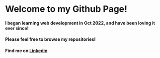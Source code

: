 # Welcome to my Github Page!

#### I began learning web development in Oct 2022, and have been loving it ever since!

#### Please feel free to browse my repositories!

#### Find me on [Linkedin](https://www.linkedin.com/in/daniel-henry-07b5836/)
<!--
**DanRHenry/DanRHenry** is a ✨ _special_ ✨ repository because its `README.md` (this file) appears on your GitHub profile.

Here are some ideas to get you started:

- 🔭 I’m currently working on ...
- 🌱 I’m currently learning ...
- 👯 I’m looking to collaborate on ...
- 🤔 I’m looking for help with ...
- 💬 Ask me about ...
- 📫 How to reach me: ...
- 😄 Pronouns: ...
- ⚡ Fun fact: ...
-->
